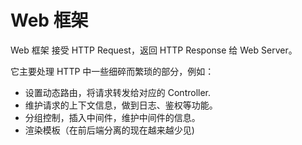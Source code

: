 # Web 框架

Web 框架 接受 HTTP Request，返回 HTTP Response 给 Web Server。

它主要处理 HTTP 中一些细碎而繁琐的部分，例如：

- 设置动态路由，将请求转发给对应的 Controller.
- 维护请求的上下文信息，做到日志、鉴权等功能。
- 分组控制，插入中间件，维护中间件的信息。
- 渲染模板（在前后端分离的现在越来越少见)
